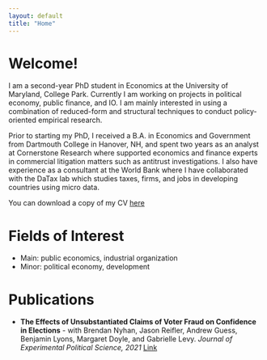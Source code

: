 ```yaml
---
layout: default
title: "Home"
---
```


# Welcome!

I am a second-year PhD student in Economics at the University of Maryland, College Park. Currently I am working on projects in political economy, public finance, and IO. I am mainly interested in using a combination of reduced-form and structural techniques to conduct policy-oriented empirical research.

Prior to starting my PhD, I received a B.A. in Economics and Government from Dartmouth College in Hanover, NH, and spent two years as an analyst at Cornerstone Research where supported economics and finance experts in commercial litigation matters such as antitrust investigations. I also have experience as a consultant at the World Bank where I have collaborated with the DaTax lab which studies taxes, firms, and jobs in developing countries using micro data.

You can download a copy of my CV [here](https://nicolasberlinski.github.io/cv)

# Fields of Interest
- Main: public economics, industrial organization
- Minor: political economy, development

# Publications 
- **The Effects of Unsubstantiated Claims of Voter Fraud on Confidence in Elections** - with Brendan Nyhan, Jason Reifler, Andrew Guess, Benjamin Lyons, Margaret Doyle, and Gabrielle Levy. *Journal of Experimental Political Science, 2021*
  [Link](https://www.cambridge.org/core/journals/journal-of-experimental-political-science/article/effects-of-unsubstantiated-claims-of-voter-fraud-on-trust-in-elections/9B4CE6DF2F573955071948B9F649DF7A)
